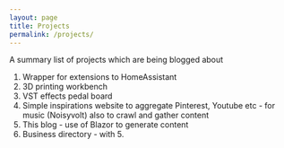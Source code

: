 ```yaml
---
layout: page
title: Projects
permalink: /projects/
---
```


A summary list of projects which are being blogged about

1. Wrapper for extensions to HomeAssistant
2. 3D printing workbench
3. VST effects pedal board
4. Simple inspirations website to aggregate Pinterest, Youtube etc - for music (Noisyvolt)
also to crawl and gather content
5. This blog - use of Blazor to generate content
6. Business directory - with 5.

